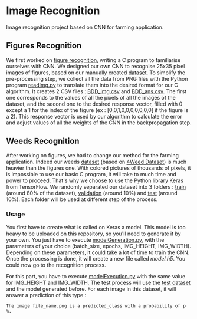 # Image Recognition
Image recognition project based on CNN for farming application.

## Figures Recognition
We first worked on [figure recognition](Figures/), writing a C program to familiarise ourselves with CNN. We designed our own CNN to recognise 25x35 pixel images of figures, based on our manually created [dataset](Figures/dataset/).
To simplify the pre-processing step, we collect all the data from PNG files with the Python program [readImg.py](Figures/readImg.py) to translate them into the desired format for our C algorithm. It creates 2 CSV files : [BDD_img.csv](Figures/BDD_img.csv) and [BDD_ans.csv](Figures/BDD_ans.csv). The first one corresponds to the values of all the pixels of all the images of the dataset, and the second one to the desired response vector, filled with 0 except a 1 for the index of the figure (ex : [0,0,1,0,0,0,0,0,0,0] if the figure is a 2). This response vector is used by our algorithm to calculate the error and adjust values of all the weights of the CNN in the backpropagation step.

## Weeds Recognition
After working on figures, we had to change our method for the farming application. Indeed our weeds [dataset](Weeds/dataset/) (based on [4Weed Dataset](https://arxiv.org/abs/2204.00080)) is much heavier than the figures one. With colored pictures of thousands of pixels, it is impossible to use our basic C program, it will take to much time and power to proceed.
That's why we choose to use the Python library Keras from TensorFlow.
We randomly separated our dataset into 3 folders : [train](Weeds/dataset/train/) (around 80% of the dataset), [validation](Weeds/dataset/validation/) (around 10%) and [test](Weeds/dataset/test/) (around 10%). Each folder will be used at different step of the process.

### Usage
You first have to create what is called on Keras a model. This model is too heavy to be uploaded on this repository, so you'll need to generate it by your own. You just have to execute [modelGeneration.py](Weeds/modelGeneration.py), with the parameters of your choice (batch_size, epochs, IMG_HEIGHT, IMG_WIDTH). Depending on these parameters, it could take a lot of time to train the CNN. Once the processing is done, it will create a new file called *model.h5*.
You could now go to the recognition process.

For this part, you have to execute [modelExecution.py](Weeds/modelExecution.py) with the same value for IMG_HEIGHT and IMG_WIDTH. The test process will use the [test dataset](Weeds/dataset/test/) and the model generated before. For each image in this dataset, it will answer a prediction of this type :

```
The image file_name.png is a predicted_class with a probability of p %.
```
